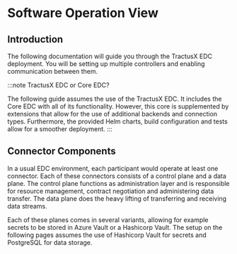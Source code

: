 # Software Operation View

## Introduction

The following documentation will guide you through the TractusX EDC deployment.
You will be setting up multiple controllers and enabling communication between them.

:::note TractusX EDC or Core EDC?

The following guide assumes the use of the TractusX EDC.
It includes the Core EDC with all of its functionality.
However, this core is supplemented by extensions that allow for the use of additional backends and connection types.
Furthermore, the provided Helm charts, build configuration and tests allow for a smoother deployment.
:::

## Connector Components

In a usual EDC environment, each participant would operate at least one connector.
Each of these connectors consists of a control plane and a data plane.
The control plane functions as administration layer and is responsible for resource management, contract negotiation and administering data transfer.
The data plane does the heavy lifting of transferring and receiving data streams.

Each of these planes comes in several variants, allowing for example secrets to be stored in Azure Vault or a Hashicorp Vault.
The setup on the following pages assumes the use of Hashicorp Vault for secrets and PostgreSQL for data storage.

